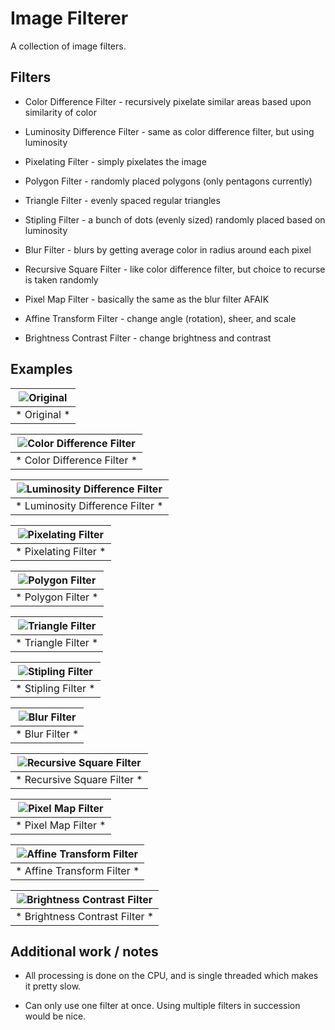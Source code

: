# Image Filterer

A collection of image filters. 

## Filters

* Color Difference Filter - recursively pixelate similar areas based upon similarity of color

* Luminosity Difference Filter - same as color difference filter, but using luminosity

* Pixelating Filter - simply pixelates the image

* Polygon Filter - randomly placed polygons (only pentagons currently)

* Triangle Filter - evenly spaced regular triangles

* Stipling Filter - a bunch of dots (evenly sized) randomly placed based on luminosity

* Blur Filter - blurs by getting average color in radius around each pixel

* Recursive Square Filter - like color difference filter, but choice to recurse is taken randomly

* Pixel Map Filter - basically the same as the blur filter AFAIK

* Affine Transform Filter - change angle (rotation), sheer, and scale

* Brightness Contrast Filter - change brightness and contrast

## Examples

| ![Original](example/img.jpg) |
|:--:|
| * Original * |

| ![Color Difference Filter](example/img_color_difference.png) |
|:--:|
| * Color Difference Filter * |

| ![Luminosity Difference Filter](example/img_luminosity_difference.png) |
|:--:|
| * Luminosity Difference Filter * |

| ![Pixelating Filter](example/img_pixelating.png) |
|:--:|
| * Pixelating Filter * |

| ![Polygon Filter](example/img_polygon.png) |
|:--:|
| * Polygon Filter * |

| ![Triangle Filter](example/img_triangle.png) |
|:--:|
| * Triangle Filter * |

| ![Stipling Filter](example/img_stipling.png) |
|:--:|
| * Stipling Filter * |

| ![Blur Filter](example/img_blur_filter.png) |
|:--:|
| * Blur Filter * |

| ![Recursive Square Filter](example/img_recursive_square.png) |
|:--:|
| * Recursive Square Filter * |

| ![Pixel Map Filter](example/img_pixel_map_blur.png) |
|:--:|
| * Pixel Map Filter * |

| ![Affine Transform Filter](example/img_affine_transform.png) |
|:--:|
| * Affine Transform Filter * |

| ![Brightness Contrast Filter](example/img_brightness_contrast.png) |
|:--:|
| * Brightness Contrast Filter * |

## Additional work / notes

* All processing is done on the CPU, and is single threaded which makes it pretty slow.

* Can only use one filter at once. Using multiple filters in succession would be nice.